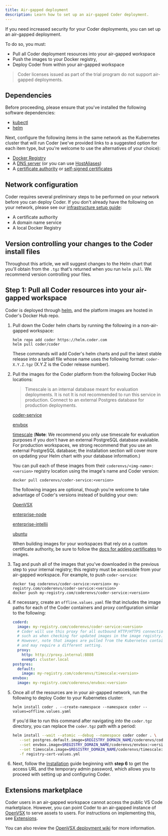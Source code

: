 ```yaml
---
title: Air-gapped deployment
description: Learn how to set up an air-gapped Coder deployment.
---
```


If you need increased security for your Coder deployments, you can set up an
air-gapped deployment.

To do so, you must:

- Pull all Coder deployment resources into your air-gapped workspace
- Push the images to your Docker registry,
- Deploy Coder from within your air-gapped workspace

> Coder licenses issued as part of the trial program do not support air-gapped
> deployments.

## Dependencies

Before proceeding, please ensure that you've installed the following software
dependencies:

- [kubectl](https://kubernetes.io/docs/tasks/tools/install-kubectl/)
- [helm](https://helm.sh/docs/intro/install/)

Next, configure the following items in the same network as the Kubernetes
cluster that will run Coder (we've provided links to a suggested option for each
item type, but you're welcome to use the alternatives of your choice):

- [Docker Registry](https://hub.docker.com/_/registry)
- A [DNS server](https://coredns.io) (or you can use
  [HostAliases](https://kubernetes.io/docs/concepts/services-networking/add-entries-to-pod-etc-hosts-with-host-aliases/))
- A
  [certificate authority](https://github.com/activecm/docker-ca/blob/master/Dockerfile)
  or [self-signed certificates](#self-signed-certificate-for-the-registry)

## Network configuration

Coder requires several preliminary steps to be performed on your network before
you can deploy Coder. If you don't already have the following on your network,
please see our [infrastructure setup guide](infrastructure.md):

- A certificate authority
- A domain name service
- A local Docker Registry

## Version controlling your changes to the Coder install files

Throughout this article, we will suggest changes to the Helm chart that you'll
obtain from the `.tgz` that's returned when you run `helm pull`. We recommend
version controlling your files.

## Step 1: Pull all Coder resources into your air-gapped workspace

Coder is deployed through [helm](https://helm.sh/docs/intro/install/), and the
platform images are hosted in Coder's Docker Hub repo.

1. Pull down the Coder helm charts by running the following in a non-air-gapped
   workspace:

   ```console
   helm repo add coder https://helm.coder.com
   helm pull coder/coder
   ```

   These commands will add Coder's helm charts and pull the latest stable
   release into a tarball file whose name uses the following format:
   `coder-X.Y.Z.tgz` (X.Y.Z is the Coder release number).

1. Pull the images for the Coder platform from the following Docker Hub
   locations:

   > Timescale is an internal database meant for evaluation deployments. It is
   > not It is not recommended to run this service in production. Connect to an
   > external Postgres database for production deployments.

   [coder-service](https://hub.docker.com/r/coderenvs/coder-service)

   [envbox](https://hub.docker.com/r/coderenvs/envbox)

   [timescale](https://hub.docker.com/r/coderenvs/timescale) (**Note**: We
   recommend you only use timescale for evaluation purposes if you don't have an
   external PostgreSQL database available. For production workspaces, we strong
   recommend that you use an external PostgreSQL database; the installation
   section will cover more on updating your Helm chart with your database
   information.)

   You can pull each of these images from their `coderenvs/<img-name>:<version>`
   registry location using the image's name and Coder version:

   ```console
   docker pull coderenvs/coder-service:<version>
   ```

   The following images are optional, though you're welcome to take advantage of
   Coder's versions instead of building your own:

   [OpenVSX](https://github.com/orgs/eclipse/packages/container/package/openvsx-server)

   [enterprise-node](https://hub.docker.com/r/codercom/enterprise-node)

   [enterprise-intellij](https://hub.docker.com/r/codercom/enterprise-intellij)

   [ubuntu](https://hub.docker.com/_/ubuntu)

   When building images for your workspaces that rely on a custom certificate
   authority, be sure to follow the
   [docs for adding certificates](../../images/tls-certificates#adding-certificates-for-coder)
   to images.

1. Tag and push all of the images that you've downloaded in the previous step to
   your internal registry; this registry must be accessible from your air-gapped
   workspace. For example, to push `coder-service`:

   ```console
   docker tag coderenvs/coder-service:<version> my-registry.com/coderenvs/coder-service:<version>
   docker push my-registry.com/coderenvs/coder-service:<version>
   ```

1. If necessary, create an `offline.values.yaml` file that includes the image
   paths for each of the Coder containers and proxy configuration similar to the
   following:

   ```yaml
   coderd:
     image: my-registry.com/coderenvs/coder-service:<version>
     # Coder will use this proxy for all outbound HTTP/HTTPS connections
     # such as when checking for updated images in the image registry.
     # However, note that images are pulled from the Kubernetes container runtime,
     # and may require a different setting.
     proxy:
       http: http://proxy.internal:8888
       exempt: cluster.local
   postgres:
     default:
       image: my-registry.com/coderenvs/timescale:<version>
   envbox:
     image: my-registry.com/coderenvs/envbox:<version>
   ```

1. Once all of the resources are in your air-gapped network, run the following
   to deploy Coder to your Kubernetes cluster:

   ```console
   helm install coder . --create-namespace --namespace coder --values=offline.values.yaml
   ```

   If you'd like to run this command after navigating _into_ the `coder.tgz`
   directory, you can replace the `coder.tgz` path with a period:

   ```bash
   helm install --wait --atomic --debug --namespace coder coder . \
      --set postgres.default.image=$REGISTRY_DOMAIN_NAME/coderenvs/coder-service:<version> \
      --set envbox.image=$REGISTRY_DOMAIN_NAME/coderenvs/envbox:<version> \
      --set timescale.image=$REGISTRY_DOMAIN_NAME/coderenvs/timescale:<version> \
      -f registry-cert-values.yml
   ```

1. Next, follow the [Installation](../installation.md) guide beginning with
   **step 6** to get the access URL and the temporary admin password, which
   allows you to proceed with setting up and configuring Coder.

## Extensions marketplace

Coder users in an air-gapped workspace cannot access the public VS Code
marketplace. However, you can point Coder to an air-gapped instance of
[OpenVSX](https://github.com/eclipse/openvsx) to serve assets to users. For
instructions on implementing this, see
[Extensions](../../admin/workspace-management/extensions.md).

You can also review the [OpenVSX deployment wiki] for more information.

[openvsx deployment wiki]:
  https://github.com/eclipse/openvsx/wiki/Deploying-Open-VSX
